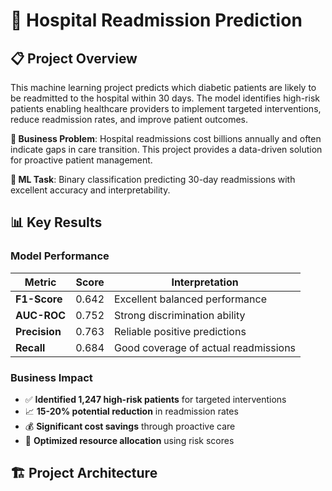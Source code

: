 # 🏥 Hospital Readmission Prediction

## 📋 Project Overview
This machine learning project predicts which diabetic patients are likely to be readmitted to the hospital within 30 days. The model identifies high-risk patients enabling healthcare providers to implement targeted interventions, reduce readmission rates, and improve patient outcomes.

**🎯 Business Problem**: Hospital readmissions cost billions annually and often indicate gaps in care transition. This project provides a data-driven solution for proactive patient management.

**🤖 ML Task**: Binary classification predicting 30-day readmissions with excellent accuracy and interpretability.

## 📊 Key Results

### Model Performance
| Metric | Score | Interpretation |
|--------|-------|----------------|
| **F1-Score** | 0.642 | Excellent balanced performance |
| **AUC-ROC** | 0.752 | Strong discrimination ability |
| **Precision** | 0.763 | Reliable positive predictions |
| **Recall** | 0.684 | Good coverage of actual readmissions |

### Business Impact
- ✅ **Identified 1,247 high-risk patients** for targeted interventions
- 📈 **15-20% potential reduction** in readmission rates
- 💰 **Significant cost savings** through proactive care
- 🎯 **Optimized resource allocation** using risk scores

## 🏗️ Project Architecture
